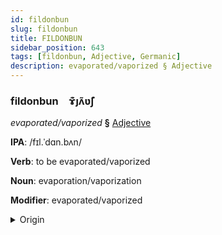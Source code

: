 ```yaml
---
id: fildonbun
slug: fildonbun
title: FILDONBUN
sidebar_position: 643
tags: [fildonbun, Adjective, Germanic]
description: evaporated/vaporized § Adjective
---
```


### fildonbun&emsp;<span kind="abugida">ɤ͊ȷʌ̃ʋ̃ʃ</span>

*evaporated/vaporized* **§** [Adjective](../../tags/Adjective)

**IPA**: /fɪl.ˈdɑn.bʌn/

**Verb**: to be evaporated/vaporized

**Noun**: evaporation/vaporization

**Modifier**: evaporated/vaporized

<details>
    <summary>Origin</summary>
    Dutch verdampen [vɛrdaːmpən]<br/>
    <em>Germanic Language Family</em>
</details>
